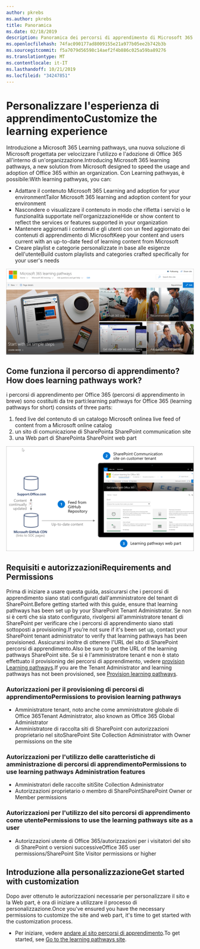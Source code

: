 ```yaml
---
author: pkrebs
ms.author: pkrebs
title: Panoramica
ms.date: 02/18/2019
description: Panoramica dei percorsi di apprendimento di Microsoft 365
ms.openlocfilehash: 74fac090177ad8009155e21a977b05ee2b742b3b
ms.sourcegitcommit: f5a7079d56598c14aef2f4b886c025a59ba89276
ms.translationtype: MT
ms.contentlocale: it-IT
ms.lasthandoff: 10/21/2019
ms.locfileid: "34247851"
---
```

# <a name="customize-the-learning-experience"></a><span data-ttu-id="e327f-103">Personalizzare l'esperienza di apprendimento</span><span class="sxs-lookup"><span data-stu-id="e327f-103">Customize the learning experience</span></span>

<span data-ttu-id="e327f-104">Introduzione a Microsoft 365 Learning pathways, una nuova soluzione di Microsoft progettata per velocizzare l'utilizzo e l'adozione di Office 365 all'interno di un'organizzazione.</span><span class="sxs-lookup"><span data-stu-id="e327f-104">Introducing Microsoft 365 learning pathways, a new solution from Microsoft designed to speed the usage and adoption of Office 365 within an organization.</span></span> <span data-ttu-id="e327f-105">Con Learning pathwyas, è possibile:</span><span class="sxs-lookup"><span data-stu-id="e327f-105">With learning pathwyas, you can:</span></span>
- <span data-ttu-id="e327f-106">Adattare il contenuto Microsoft 365 Learning and adoption for your environment</span><span class="sxs-lookup"><span data-stu-id="e327f-106">Tailor Microsoft 365 learning and adoption content for your environment</span></span> 
- <span data-ttu-id="e327f-107">Nascondere o visualizzare il contenuto in modo che rifletta i servizi o le funzionalità supportate nell'organizzazione</span><span class="sxs-lookup"><span data-stu-id="e327f-107">Hide or show content to reflect the services or features supported in your organization</span></span> 
- <span data-ttu-id="e327f-108">Mantenere aggiornati i contenuti e gli utenti con un feed aggiornato dei contenuti di apprendimento di Microsoft</span><span class="sxs-lookup"><span data-stu-id="e327f-108">Keep your content and users current with an up-to-date feed of learning content from Microsoft</span></span> 
- <span data-ttu-id="e327f-109">Creare playlist e categorie personalizzate in base alle esigenze dell'utente</span><span class="sxs-lookup"><span data-stu-id="e327f-109">Build custom playlists and categories crafted specifically for your user's needs</span></span>

![CG-Introducing. png](media/cg-introducing.png)

## <a name="how-does-learning-pathways-work"></a><span data-ttu-id="e327f-111">Come funziona il percorso di apprendimento?</span><span class="sxs-lookup"><span data-stu-id="e327f-111">How does learning pathways work?</span></span>

<span data-ttu-id="e327f-112">i percorsi di apprendimento per Office 365 (percorsi di apprendimento in breve) sono costituiti da tre parti:</span><span class="sxs-lookup"><span data-stu-id="e327f-112">learning pathways for Office 365 (learning pathways for short) consists of three parts:</span></span> 
1. <span data-ttu-id="e327f-113">feed live del contenuto di un catalogo Microsoft online</span><span class="sxs-lookup"><span data-stu-id="e327f-113">a live feed of content from a Microsoft online catalog</span></span>
2. <span data-ttu-id="e327f-114">un sito di comunicazione di SharePoint</span><span class="sxs-lookup"><span data-stu-id="e327f-114">a SharePoint communication site</span></span>
3. <span data-ttu-id="e327f-115">una Web part di SharePoint</span><span class="sxs-lookup"><span data-stu-id="e327f-115">a SharePoint web part</span></span> 

![CG-howitworks. png](media/cg-howitworks.png)

## <a name="requirements-and-permissions"></a><span data-ttu-id="e327f-117">Requisiti e autorizzazioni</span><span class="sxs-lookup"><span data-stu-id="e327f-117">Requirements and Permissions</span></span>

<span data-ttu-id="e327f-118">Prima di iniziare a usare questa guida, assicurarsi che i percorsi di apprendimento siano stati configurati dall'amministratore del tenant di SharePoint.</span><span class="sxs-lookup"><span data-stu-id="e327f-118">Before getting started with this guide, ensure that learning pathways has been set up by your SharePoint Tenant Administrator.</span></span> <span data-ttu-id="e327f-119">Se non si è certi che sia stato configurato, rivolgersi all'amministratore tenant di SharePoint per verificare che i percorsi di apprendimento siano stati sottoposti a provisioning.</span><span class="sxs-lookup"><span data-stu-id="e327f-119">If you’re not sure if it's been set up, contact your SharePoint tenant administrator to verify that learning pathways has been provisioned.</span></span> <span data-ttu-id="e327f-120">Assicurarsi inoltre di ottenere l'URL del sito di SharePoint percorsi di apprendimento.</span><span class="sxs-lookup"><span data-stu-id="e327f-120">Also be sure to get the URL of the learning pathways SharePoint site.</span></span> <span data-ttu-id="e327f-121">Se si è l'amministratore tenant e non è stato effettuato il provisioning dei percorsi di apprendimento, vedere [provision Learning pathways](custom_provision.md).</span><span class="sxs-lookup"><span data-stu-id="e327f-121">If you are the Tenant Administrator and learning pathways has not been provisioned, see [Provision learning pathways](custom_provision.md).</span></span> 

### <a name="permissions-to-provision-learning-pathways"></a><span data-ttu-id="e327f-122">Autorizzazioni per il provisioning di percorsi di apprendimento</span><span class="sxs-lookup"><span data-stu-id="e327f-122">Permissions to provision learning pathways</span></span>

- <span data-ttu-id="e327f-123">Amministratore tenant, noto anche come amministratore globale di Office 365</span><span class="sxs-lookup"><span data-stu-id="e327f-123">Tenant Administrator, also known as Office 365 Global Administrator</span></span>
- <span data-ttu-id="e327f-124">Amministratore di raccolta siti di SharePoint con autorizzazioni proprietario nel sito</span><span class="sxs-lookup"><span data-stu-id="e327f-124">SharePoint Site Collection Administrator with Owner permissions on the site</span></span>

### <a name="permissions-to-use-learning-pathways-administration-features"></a><span data-ttu-id="e327f-125">Autorizzazioni per l'utilizzo delle caratteristiche di amministrazione di percorsi di apprendimento</span><span class="sxs-lookup"><span data-stu-id="e327f-125">Permissions to use learning pathways Administration features</span></span>

- <span data-ttu-id="e327f-126">Amministratori delle raccolte siti</span><span class="sxs-lookup"><span data-stu-id="e327f-126">Site Collection Administrator</span></span>
- <span data-ttu-id="e327f-127">Autorizzazioni proprietario o membro di SharePoint</span><span class="sxs-lookup"><span data-stu-id="e327f-127">SharePoint Owner or Member permissions</span></span>

### <a name="permissions-to-use-the-learning-pathways-site-as-a-user"></a><span data-ttu-id="e327f-128">Autorizzazioni per l'utilizzo del sito percorsi di apprendimento come utente</span><span class="sxs-lookup"><span data-stu-id="e327f-128">Permissions to use the learning pathways site as a user</span></span>

- <span data-ttu-id="e327f-129">Autorizzazioni utente di Office 365/autorizzazioni per i visitatori del sito di SharePoint o versioni successive</span><span class="sxs-lookup"><span data-stu-id="e327f-129">Office 365 user permissions/SharePoint Site Visitor permissions or higher</span></span>

## <a name="get-started-with-customization"></a><span data-ttu-id="e327f-130">Introduzione alla personalizzazione</span><span class="sxs-lookup"><span data-stu-id="e327f-130">Get started with customization</span></span>
<span data-ttu-id="e327f-131">Dopo aver ottenuto le autorizzazioni necessarie per personalizzare il sito e la Web part, è ora di iniziare a utilizzare il processo di personalizzazione.</span><span class="sxs-lookup"><span data-stu-id="e327f-131">Once you've ensured you have the necessary permissions to customize the site and web part, it's time to get started with the customization process.</span></span> 

- <span data-ttu-id="e327f-132">Per iniziare, vedere [andare al sito percorsi di apprendimento](custom_goto.md).</span><span class="sxs-lookup"><span data-stu-id="e327f-132">To get started, see [Go to the learning pathways site](custom_goto.md).</span></span>